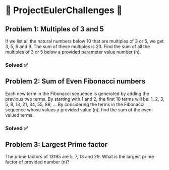 # :muscle: ProjectEulerChallenges :muscle:

##  Problem 1: Multiples of 3 and 5
If we list all the natural numbers below 10 that are multiples of 3 or 5, we get 3, 5, 6 and 9. The sum of these multiples is 23. Find the sum of all the multiples of 3 or 5 below a provided parameter value number (n).
### Solved :white_check_mark:

## Problem 2: Sum of Even Fibonacci numbers
Each new term in the Fibonacci sequence is generated by adding the previous two terms. By starting with 1 and 2, the first 10 terms will be: 1, 2, 3, 5, 8, 13, 21, 34, 55, 89, ...
By considering the terms in the Fibonacci sequence whose values a provided value (n), find the sum of the even-valued terms.
### Solved :white_check_mark:

## Problem 3: Largest Prime factor
The prime factors of 13195 are 5, 7, 13 and 29. What is the largest prime factor of provided number (n)?




